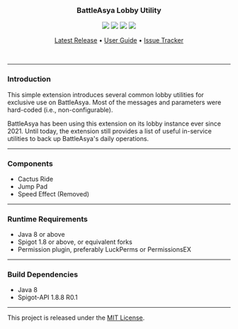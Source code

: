 <br>
<h3 align="center">BattleAsya Lobby Utility</h3>
<p align="center">
    <img src="https://img.shields.io/badge/Version-1.0.0-green"> <img src="https://img.shields.io/badge/Spigot-1.8+-lightgrey"> <img src="https://img.shields.io/badge/License-MIT-blue"> <img src="https://img.shields.io/badge/Language-Java-yellow">
</p>

<p align="center">
    <a href="https://github.com/denniemok/battleasya-lobby-utility/releases">Latest Release</a> •
    <a href="https://github.com/denniemok/battleasya-lobby-utility/wiki">User Guide</a> •
    <a href="https://github.com/denniemok/battleasya-lobby-utility/issues">Issue Tracker</a>
</p>
<br>

<hr>

### Introduction
This simple extension introduces several common lobby utilities for exclusive use on BattleAsya. Most of the messages and parameters were hard-coded (i.e., non-configurable).<p>

BattleAsya has been using this extension on its lobby instance ever since 2021. Until today, the extension still provides a list of useful in-service utilities to back up BattleAsya's daily operations. <p>

<hr>

### Components
- Cactus Ride
- Jump Pad
- Speed Effect (Removed)

<hr>

### Runtime Requirements
- Java 8 or above
- Spigot 1.8 or above, or equivalent forks
- Permission plugin, preferably LuckPerms or PermissionsEX

<hr>

### Build Dependencies
- Java 8
- Spigot-API 1.8.8 R0.1

<hr>

This project is released under the [MIT License](https://opensource.org/license/mit/).

